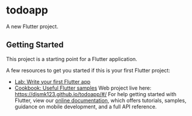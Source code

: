 # todoapp

A new Flutter project.

## Getting Started

This project is a starting point for a Flutter application.

A few resources to get you started if this is your first Flutter project:

- [Lab: Write your first Flutter app](https://flutter.dev/docs/get-started/codelab)
- [Cookbook: Useful Flutter samples](https://flutter.dev/docs/cookbook)
Web project live here:
https://djsmk123.github.io/todoapp/#/
For help getting started with Flutter, view our
[online documentation](https://flutter.dev/docs), which offers tutorials,
samples, guidance on mobile development, and a full API reference.
